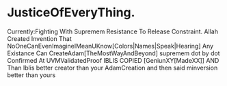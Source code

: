 # JusticeOfEveryThing.
Currently:Fighting With Supremem Resistance To Release Constraint.
Allah Created Invention That NoOneCanEvenImagineIMeanUKnow[Colors|Names|Speak|Hearing] Any Existance Can CreateAdam[TheMostWayAndBeyond] supremem dot by dot Confirmed At UVMValidatedProof IBLIS COPIED [GeniunXY[MadeXX]] AND Than Iblis better creator than your AdamCreation and then said minversion better than yours 
